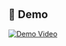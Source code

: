 ## 🚀 Demo

[![Demo Video](https://img.youtube.com/vi/68IEWcIc3Us/maxresdefault.jpg)](https://youtu.be/68IEWcIc3Us)
